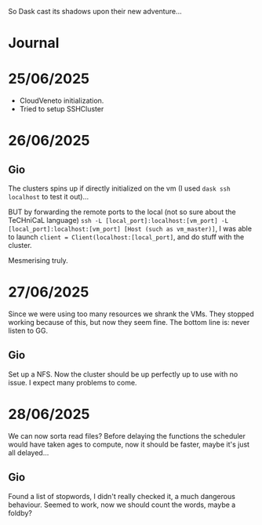 So Dask cast its shadows upon their new adventure...

# Journal


# 25/06/2025
* CloudVeneto initialization.
* Tried to setup SSHCluster


# 26/06/2025

## Gio
The clusters spins up if directly initialized on the vm (I used `dask ssh localhost` to test it out)...

BUT by forwarding the remote ports to the local (not so sure about the TeCHniCaL language) `ssh -L [local_port]:localhost:[vm_port] -L [local_port]:localhost:[vm_port] [Host (such as vm_master)]`, I was able to launch `client = Client(localhost:[local_port]`, and do stuff with the cluster.

Mesmerising truly.


# 27/06/2025

Since we were using too many resources we shrank the VMs. They stopped working because of this, but now they seem fine. The bottom line is: never listen to GG.

## Gio

Set up a NFS. Now the cluster should be up perfectly up to use with no issue. I expect many problems to come.


# 28/06/2025

We can now sorta read files? Before delaying the functions the scheduler would have taken ages to compute, now it should be faster, maybe it's just all delayed...

## Gio

Found a list of stopwords, I didn't really checked it, a much dangerous behaviour. Seemed to work, now we should count the words, maybe a foldby?

